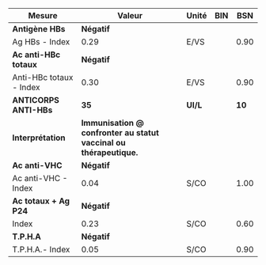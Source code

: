|         Mesure        |                              Valeur                              |  Unité |BIN|  BSN |
|-----------------------|------------------------------------------------------------------|--------|---|------|
|    **Antigène HBs**   |                            **Négatif**                           |        |   |      |
|     Ag HBs - Index    |                               0.29                               |  E/VS  |   | 0.90 |
| **Ac anti-HBc totaux**|                            **Négatif**                           |        |   |      |
|Anti-HBc totaux - Index|                               0.30                               |  E/VS  |   | 0.90 |
| **ANTICORPS ANTI-HBs**|                              **35**                              |**UI/L**|   |**10**|
|   **Interprétation**  |**Immunisation @ confronter au statut vaccinal ou thérapeutique.**|        |   |      |
|    **Ac anti-VHC**    |                            **Négatif**                           |        |   |      |
|  Ac anti-VHC - Index  |                               0.04                               |  S/CO  |   | 1.00 |
| **Ac totaux + Ag P24**|                            **Négatif**                           |        |   |      |
|         Index         |                               0.23                               |  S/CO  |   | 0.60 |
|      **T.P.H.A**      |                            **Négatif**                           |        |   |      |
|    T.P.H.A.- Index    |                               0.05                               |  S/CO  |   | 0.90 |